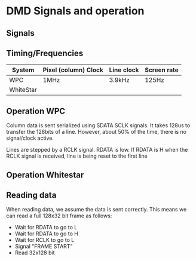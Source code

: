 # DMD Signals and operation

## Signals

## Timing/Frequencies

|System|Pixel (column) Clock|Line clock|Screen rate|
|---|---|---|---|
|WPC|1MHz|3.9kHz|125Hz|
|WhiteStar|||

## Operation WPC

Column data is sent serialized using SDATA SCLK signals. 
It takes 128us to transfer the 128bits of a line. 
However, about 50% of the time, there is no signal/clock
active.

Lines are stepped by a RCLK signal. RDATA is low. If RDATA 
is H when the RCLK signal is received, line is being 
reset to the first line

## Operation Whitestar

## Reading data

When reading data, we assume the data is sent correctly. 
This means we can read a full 128x32 bit frame 
as follows:
- Wait for RDATA to go to L
- Wait for RDATA to go to H
- Wait for RCLK to go to L
- Signal "FRAME START"
- Read 32x128 bit
